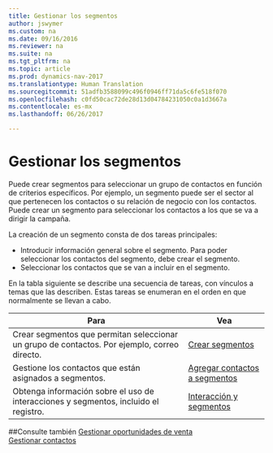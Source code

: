 ```yaml
---
title: Gestionar los segmentos
author: jswymer
ms.custom: na
ms.date: 09/16/2016
ms.reviewer: na
ms.suite: na
ms.tgt_pltfrm: na
ms.topic: article
ms.prod: dynamics-nav-2017
ms.translationtype: Human Translation
ms.sourcegitcommit: 51adfb3588099c496f0946ff71da5c6fe518f070
ms.openlocfilehash: c0fd50cac72de28d13d04784231050c0a1d3667a
ms.contentlocale: es-mx
ms.lasthandoff: 06/26/2017

---
```

# <a name="manage-segments"></a>Gestionar los segmentos
Puede crear segmentos para seleccionar un grupo de contactos en función de criterios específicos. Por ejemplo, un segmento puede ser el sector al que pertenecen los contactos o su relación de negocio con los contactos. Puede crear un segmento para seleccionar los contactos a los que se va a dirigir la campaña.

La creación de un segmento consta de dos tareas principales:

* Introducir información general sobre el segmento. Para poder seleccionar los contactos del segmento, debe crear el segmento.
* Seleccionar los contactos que se van a incluir en el segmento.

En la tabla siguiente se describe una secuencia de tareas, con vínculos a temas que las describen. Estas tareas se enumeran en el orden en que normalmente se llevan a cabo.

|Para |Vea |
|---|----|
|Crear segmentos que permitan seleccionar un grupo de contactos. Por ejemplo, correo directo.|[Crear segmentos](marketing-how-create-segment.md)|
|Gestione los contactos que están asignados a segmentos.|[Agregar contactos a segmentos](marketing-add-contact-segment.md)|
|Obtenga información sobre el uso de interacciones y segmentos, incluido el registro.|[Interacción y segmentos](marketing-interaction-segments.md)|

##<a name="see-also"></a>Consulte también
[Gestionar oportunidades de venta](marketing-manage-sales-opportunities.md)  
[Gestionar contactos](marketing-contacts.md)

